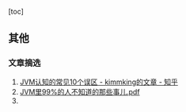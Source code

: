 [toc]

## 其他

### 文章摘选

1.    [JVM认知的常见10个误区 - kimmking的文章 - 知乎](https://zhuanlan.zhihu.com/p/437620682)
2.    [JVM里99%的人不知道的那些事儿.pdf](imgs/JVM里99%的人不知道的那些事儿.pdf) 
3.    

